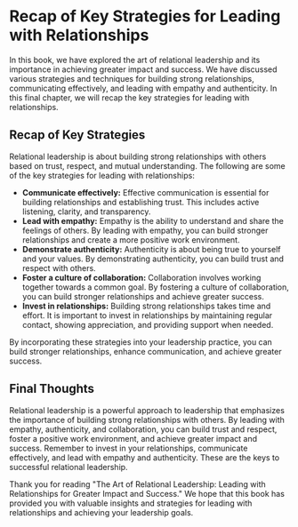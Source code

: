 # Recap of Key Strategies for Leading with Relationships

In this book, we have explored the art of relational leadership and its importance in achieving greater impact and success. We have discussed various strategies and techniques for building strong relationships, communicating effectively, and leading with empathy and authenticity. In this final chapter, we will recap the key strategies for leading with relationships.

Recap of Key Strategies
-----------------------

Relational leadership is about building strong relationships with others based on trust, respect, and mutual understanding. The following are some of the key strategies for leading with relationships:

* **Communicate effectively:** Effective communication is essential for building relationships and establishing trust. This includes active listening, clarity, and transparency.
* **Lead with empathy:** Empathy is the ability to understand and share the feelings of others. By leading with empathy, you can build stronger relationships and create a more positive work environment.
* **Demonstrate authenticity:** Authenticity is about being true to yourself and your values. By demonstrating authenticity, you can build trust and respect with others.
* **Foster a culture of collaboration:** Collaboration involves working together towards a common goal. By fostering a culture of collaboration, you can build stronger relationships and achieve greater success.
* **Invest in relationships:** Building strong relationships takes time and effort. It is important to invest in relationships by maintaining regular contact, showing appreciation, and providing support when needed.

By incorporating these strategies into your leadership practice, you can build stronger relationships, enhance communication, and achieve greater success.

Final Thoughts
--------------

Relational leadership is a powerful approach to leadership that emphasizes the importance of building strong relationships with others. By leading with empathy, authenticity, and collaboration, you can build trust and respect, foster a positive work environment, and achieve greater impact and success. Remember to invest in your relationships, communicate effectively, and lead with empathy and authenticity. These are the keys to successful relational leadership.

Thank you for reading "The Art of Relational Leadership: Leading with Relationships for Greater Impact and Success." We hope that this book has provided you with valuable insights and strategies for leading with relationships and achieving your leadership goals.
